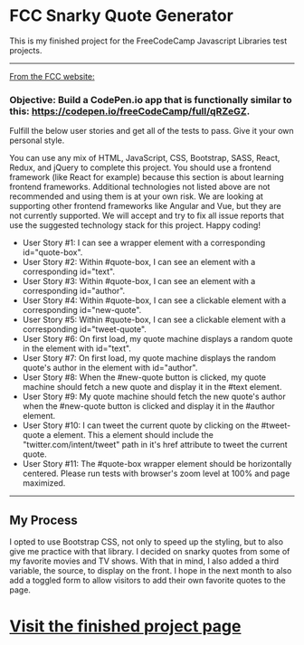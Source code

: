 # FCC Snarky Quote Generator

This is my finished project for the FreeCodeCamp Javascript Libraries test projects. 

***

[From the FCC website:](https://learn.freecodecamp.org/front-end-libraries/front-end-libraries-projects/build-a-random-quote-machine/)

### Objective: Build a CodePen.io app that is functionally similar to this: https://codepen.io/freeCodeCamp/full/qRZeGZ.

Fulfill the below user stories and get all of the tests to pass. Give it your own personal style.

You can use any mix of HTML, JavaScript, CSS, Bootstrap, SASS, React, Redux, and jQuery to complete this project. You should use a frontend framework (like React for example) because this section is about learning frontend frameworks. Additional technologies not listed above are not recommended and using them is at your own risk. We are looking at supporting other frontend frameworks like Angular and Vue, but they are not currently supported. We will accept and try to fix all issue reports that use the suggested technology stack for this project. Happy coding!

+ User Story #1: I can see a wrapper element with a corresponding id="quote-box".
+ User Story #2: Within #quote-box, I can see an element with a corresponding id="text".
+ User Story #3: Within #quote-box, I can see an element with a corresponding id="author".
+ User Story #4: Within #quote-box, I can see a clickable element with a corresponding id="new-quote".
+ User Story #5: Within #quote-box, I can see a clickable element with a corresponding id="tweet-quote".
+ User Story #6: On first load, my quote machine displays a random quote in the element with id="text".
+ User Story #7: On first load, my quote machine displays the random quote's author in the element with id="author".
+ User Story #8: When the #new-quote button is clicked, my quote machine should fetch a new quote and display it in the #text element.
+ User Story #9: My quote machine should fetch the new quote's author when the #new-quote button is clicked and display it in the #author element.
+ User Story #10: I can tweet the current quote by clicking on the #tweet-quote a element. This a element should include the "twitter.com/intent/tweet" path in it's href attribute to tweet the current quote.
+ User Story #11: The #quote-box wrapper element should be horizontally centered. Please run tests with browser's zoom level at 100% and page maximized.

*** 

## My Process

I opted to use Bootstrap CSS, not only to speed up the styling, but to also give me practice with that library. I decided on snarky quotes from some of my favorite movies and TV shows. With that in mind, I also added a third variable, the source, to display on the front. I hope in the next month to also add a toggled form to allow visitors to add their own favorite quotes to the page. 

# [Visit the finished project page](https://rockstarcreativestudio.github.io/FCC-Snarky-Quote-Generator/index.html)


